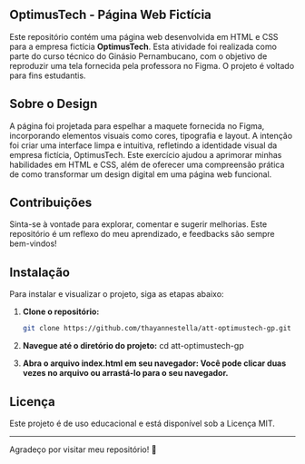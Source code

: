 ## OptimusTech - Página Web Fictícia

Este repositório contém uma página web desenvolvida em HTML e CSS para a empresa fictícia **OptimusTech**. Esta atividade foi realizada como parte do curso técnico do Ginásio Pernambucano, com o objetivo de reproduzir uma tela fornecida pela professora no Figma. O projeto é voltado para fins estudantis.

## Sobre o Design
A página foi projetada para espelhar a maquete fornecida no Figma, incorporando elementos visuais como cores, tipografia e layout. A intenção foi criar uma interface limpa e intuitiva, refletindo a identidade visual da empresa fictícia, OptimusTech. Este exercício ajudou a aprimorar minhas habilidades em HTML e CSS, além de oferecer uma compreensão prática de como transformar um design digital em uma página web funcional.

## Contribuições
Sinta-se à vontade para explorar, comentar e sugerir melhorias. Este repositório é um reflexo do meu aprendizado, e feedbacks são sempre bem-vindos!

## Instalação

Para instalar e visualizar o projeto, siga as etapas abaixo:

1. **Clone o repositório:**
   ```bash
   git clone https://github.com/thayannestella/att-optimustech-gp.git
   
2. **Navegue até o diretório do projeto:**
   cd att-optimustech-gp
   
4. **Abra o arquivo index.html em seu navegador: Você pode clicar duas vezes no arquivo ou arrastá-lo para o seu navegador.**


## Licença
Este projeto é de uso educacional e está disponível sob a Licença MIT.


___

Agradeço por visitar meu repositório! 🌷
